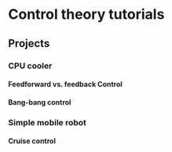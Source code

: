 # Control theory tutorials

## Projects

### CPU cooler

#### Feedforward vs. feedback Control

#### Bang-bang control

### Simple mobile robot

#### Cruise control
